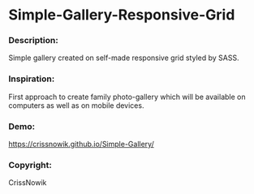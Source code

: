 # Simple-Gallery-Responsive-Grid
 

### Description:
Simple gallery created on self-made responsive grid styled by SASS. 

### Inspiration:
First approach to create family photo-gallery which will be available on computers as well as on mobile devices. 

### Demo:
https://crissnowik.github.io/Simple-Gallery/



### Copyright:
CrissNowik

